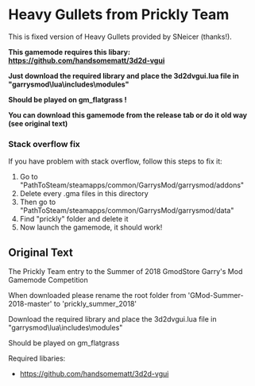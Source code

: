 # Heavy Gullets from Prickly Team
This is fixed version of Heavy Gullets provided by SNeicer (thanks!).

**This gamemode requires this libary: https://github.com/handsomematt/3d2d-vgui**

**Just download the required library and place the 3d2dvgui.lua file in "garrysmod\lua\includes\modules"**

**Should be played on gm_flatgrass !**

**You can download this gamemode from the release tab or do it old way (see original text)**

### Stack overflow fix

If you have problem with stack overflow, follow this steps to fix it:
1. Go to "PathToSteam/steamapps/common/GarrysMod/garrysmod/addons"
2. Delete every .gma files in this directory
3. Then go to "PathToSteam/steamapps/common/GarrysMod/garrysmod/data"
4. Find "prickly" folder and delete it
5. Now launch the gamemode, it should work!

## Original Text

The Prickly Team entry to the Summer of 2018 GmodStore Garry's Mod Gamemode Competition

When downloaded please rename the root folder from 'GMod-Summer-2018-master' to 'prickly_summer_2018'

Download the required library and place the 3d2dvgui.lua file in "garrysmod\lua\includes\modules"

Should be played on gm_flatgrass

Required libaries:
-	https://github.com/handsomematt/3d2d-vgui
